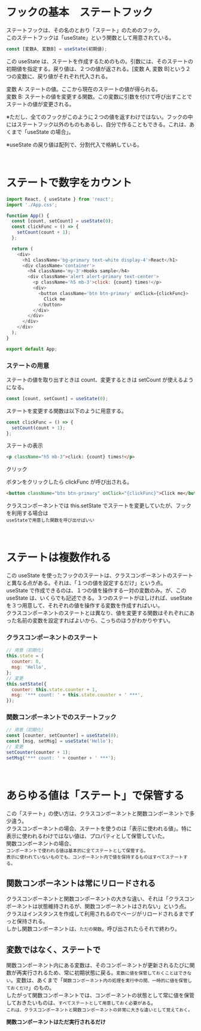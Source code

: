 # フックの基本　ステートフック

ステートフックは、その名のとおり「ステート」のためのフック。  
このステートフックは「useState」という関数として用意されている。

```js
const [変数A, 変数B] = useState(初期値);
```

この useState は、ステートを作成するためのもの。引数には、そのステートの初期値を指定する。戻り値は、２つの値が返される。[変数 A, 変数 B]という２つの変数に、戻り値がそれぞれ代入される。

変数 A: ステートの値。ここから現在のステートの値が得られる。  
変数 B: ステートの値を変更する関数。この変数に引数を付けて呼び出すことでステートの値が変更される。

※ただし、全てのフックがこのように２つの値を返すわけではない。フックの中にはステートフック以外のものもあるし、自分で作ることもできる。これは、あくまで「useState の場合」。

※useState の戻り値は配列で、分割代入で格納している。

<br />

# ステートで数字をカウント

```js
import React, { useState } from 'react';
import './App.css';

function App() {
  const [count, setCount] = useState(0);
  const clickFunc = () => {
    setCount(count + 1);
  };

  return (
    <div>
      <h1 className='bg-primary text-white display-4'>React</h1>
      <div className='container'>
        <h4 className='my-3'>Hooks sample</h4>
        <div className='alert alert-primary text-center'>
          <p className='h5 mb-3'>click: {count} times!</p>
          <div>
            <button className='btn btn-primary' onClick={clickFunc}>
              Click me
            </button>
          </div>
        </div>
      </div>
    </div>
  );
}

export default App;
```

### ステートの用意

ステートの値を取り出すときは count、変更するときは setCount が使えるようになる。

```js
const [count, setCount] = useState(0);
```

ステートを変更する関数は以下のように用意する。

```js
const clickFunc = () => {
  setCount(count + 1);
};
```

ステートの表示

```html
<p className="h5 mb-3">click: {count} times!</p>
```

クリック

ボタンをクリックしたら clickFunc が呼び出される。

```html
<button className="btn btn-primary" onClick="{clickFunc}">Click me</button>
```

クラスコンポーネントでは this.setState でステートを変更していたが、フックを利用する場合は  
`useStateで用意した関数を呼び出せばいい`

<br />

# ステートは複数作れる

この useState を使ったフックのステートは、クラスコンポーネントのステートと異なる点がある。それは、「１つの値を設定するだけ」という点。  
useState で作成できるのは、１つの値を操作する一対の変数のみ。が、この useState は、いくらでも記述できる。３つのステートがほしければ、useState を３つ用意して、それぞれの値を操作する変数を作成すればいい。  
クラスコンポーネントのステートとは異なり、値を変更する関数はそれぞれにあった名前の変数を設定すればよいから、こっちのほうがわかりやすい。

### クラスコンポーネントのステート

```js
// 用意（初期化）
this.state = {
  counter: 0,
  msg: 'Hello',
};
// 変更
this.setState({
  counter: this.state.counter + 1,
  msg: '*** count: ' + this.state.counter + ' ***',
});
```

### 関数コンポーネントでのステートフック

```js
// 用意（初期化）
const [counter, setCounter] = useState(0);
const [msg, setMsg] = useState('Hello');
// 変更
setCounter(counter + 1);
setMsg('*** count: ' + counter + ' ***');
```

<br />

# あらゆる値は「ステート」で保管する

この「ステート」の使い方は、クラスコンポーネントと関数コンポーネントで多少違う。  
クラスコンポーネントの場合、ステートを使うのは「表示に使われる値」。特に表示に使われるわけではない値は、プロパティとして保管していた。  
関数コンポーネントの場合、  
`コンポーネントで使われる値は基本的に全てステートとして保管する。`  
`表示に使われていないものでも、コンポーネント内で値を保持するものはすべてステートする。`

## 関数コンポーネントは常にリロードされる

クラスコンポーネントと関数コンポーネントの大きな違い、それは「クラスコンポーネントは状態維持されるが、関数コンポーネントはされない」という点。  
クラスはインスタンスを作成して利用されるのでページがリロードされるまでずっと保持される。  
しかし関数コンポーネントは、`ただの関数`。呼び出されたらそれで終わり。

## 変数ではなく、ステートで

関数コンポーネント内にある変数は、そのコンポーネントが更新されるたびに関数が再実行されるため、常に初期状態に戻る。`変数に値を保管しておくことはできない`。変数は、あくまで「`関数コンポーネント内の処理を実行中の間、一時的に値を保管しておくだけ`」のもの。  
したがって関数コンポーネントでは、コンポーネントの状態として常に値を保管しておきたいものは、`すべてステートとして用意しておく必要がある`。  
`これは、クラスコンポーネントと関数コンポーネントの非常に大きな違いとして覚えておく。`

**関数コンポーネントはただ実行されるだけ**

<br />
